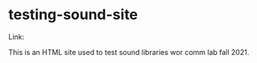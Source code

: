 # testing-sound-site

Link:

This is an HTML site used to test sound libraries wor comm lab fall 2021. 
